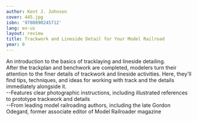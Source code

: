 ```yaml
---
author: Kent J. Johnson
cover: 445.jpg
isbn: '9780890245712'
lang: en-us
layout: review
title: Trackwork and Lineside Detail for Your Model Railroad
year: 0
---
```

An introduction to the basics of tracklaying and lineside detailing.    
After the trackplan and benchwork are completed, modelers turn their  attention to the finer details of trackwork and lineside  activities. Here, they'll find tips, techniques, and ideas for working  with track and the details immediately alongside it.  
--Features clear photographic instructions, including illustrated references to prototype trackwork and details  
--From leading model railroading authors, including the late Gordon Odegard, former associate editor of Model Railroader magazine
